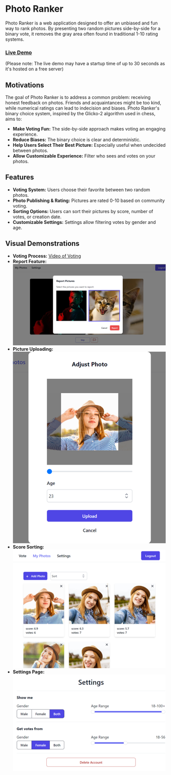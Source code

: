 # Photo Ranker

Photo Ranker is a web application designed to offer an unbiased and fun way to rank photos. By presenting two random pictures side-by-side for a binary vote, it removes the gray area often found in traditional 1-10 rating systems.

### [Live Demo](https://photo-ranker-app.netlify.app/)

(Please note: The live demo may have a startup time of up to 30 seconds as it's hosted on a free server)

## Motivations

The goal of Photo Ranker is to address a common problem: receiving honest feedback on photos. Friends and acquaintances might be too kind, while numerical ratings can lead to indecision and biases. Photo Ranker's binary choice system, inspired by the Glicko-2 algorithm used in chess, aims to:

- **Make Voting Fun:** The side-by-side approach makes voting an engaging experience.
- **Reduce Biases:** The binary choice is clear and deterministic.
- **Help Users Select Their Best Picture:** Especially useful when undecided between photos.
- **Allow Customizable Experience:** Filter who sees and votes on your photos.

## Features

- **Voting System:** Users choose their favorite between two random photos.
- **Photo Publishing & Rating:** Pictures are rated 0-10 based on community voting.
- **Sorting Options:** Users can sort their pictures by score, number of votes, or creation date.
- **Customizable Settings:** Settings allow filtering votes by gender and age.

## Visual Demonstrations

- **Voting Process:** [Video of Voting](assets/voting.gif)
- **Report Feature:** ![Image of Reporting](assets/report.png)
- **Picture Uploading:** ![Uploading Image](assets/upload_pics.png)
- **Score Sorting:** ![User's Pictures Sorted](assets/my_photos.png)
- **Settings Page:** ![Settings Image](assets/settings.png)
